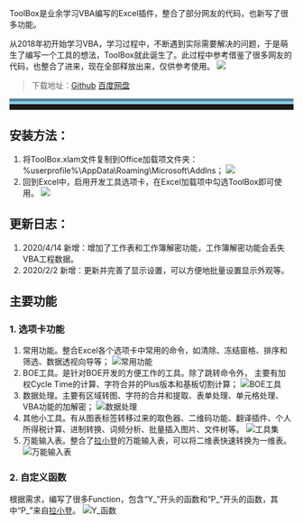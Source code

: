 ToolBox是业余学习VBA编写的Excel插件，整合了部分网友的代码，也新写了很多功能。
<!-- more -->

从2018年初开始学习VBA，学习过程中，不断遇到实际需要解决的问题，于是萌生了编写一个工具的想法，ToolBox就此诞生了。此过程中参考借鉴了很多网友的代码，也整合了进来，现在全部释放出来，仅供参考使用。
![](https://s1.ax1x.com/2020/04/24/Jr09MD.png)

>下载地址：[Github](https://github.com/my-youth/ToolBox)   [百度网盘](https://pan.baidu.com/s/14coXQLpKg1moJCYvOfzMGg)

<hr style="height:10px;border:none;border-top:10px groove skyblue;" />

## 安装方法：
1. 将ToolBox.xlam文件复制到Office加载项文件夹：%userprofile%\AppData\Roaming\Microsoft\AddIns；
   ![](https://s1.ax1x.com/2020/04/24/Jr0MLQ.png)
2. 回到Excel中，启用开发工具选项卡，在Excel加载项中勾选ToolBox即可使用。
   ![](https://s1.ax1x.com/2020/04/24/Jr0Giq.png)

## 更新日志：
1. 2020/4/14     新增：增加了工作表和工作簿解密功能，工作簿解密功能会丢失VBA工程数据。
2. 2020/2/2       新增：更新并完善了显示设置，可以方便地批量设置显示外观等。

## 主要功能
### 1. 选项卡功能
   1. 常用功能。整合Excel各个选项卡中常用的命令，如清除、冻结窗格、排序和筛选、数据透视向导等；
   ![常用功能](file://D:/文档/Gridea/post-images/1576917720096.png)
   1. BOE工具。是针对BOE开发的方便工作的工具。除了跳转命令外， 主要有加权Cycle Time的计算、字符合并的Plus版本和基板切割计算；
   ![BOE工具](file://D:/文档/Gridea/post-images/1576917748563.png)
   1. 数据处理。主要有区域转图、字符的合并和提取、表单处理、单元格处理、VBA功能的加解密；
   ![数据处理](file://D:/文档/Gridea/post-images/1576917783476.png)
   1. 其他小工具。有从图表标签转移过来的取色器、二维码功能、翻译插件、个人所得税计算、进制转换、词频分析、批量插入图片、文件树等。
   ![工具集](file://D:/文档/Gridea/post-images/1576917899481.png)
   1. 万能输入表。整合了[拉小登](http://www.ladeng6666.com/blog/)的万能输入表，可以将二维表快速转换为一维表。
   ![万能输入表](file://D:/文档/Gridea/post-images/1576918123014.png)
### 2. 自定义函数
   根据需求，编写了很多Function，包含“Y_”开头的函数和“P_”开头的函数，其中“P_”来自[拉小登](http://www.ladeng6666.com/blog/)。
   ![Y_函数](file://D:/文档/Gridea/post-images/1576918279721.png)
